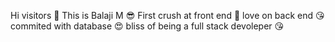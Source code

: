 Hi visitors 👋
This is Balaji M 😎
First crush at front end 🥰
love on back end  😘
commited with database 😍
bliss of being a full stack devoleper 😘

